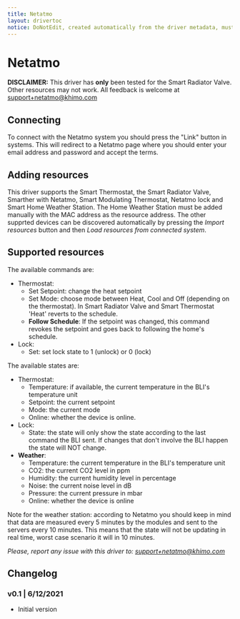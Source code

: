 ```yaml
---
title: Netatmo
layout: drivertoc
notice: DoNotEdit, created automatically from the driver metadata, must be updated on the driver itself
---
```

# Netatmo

**DISCLAIMER:** This driver has **only** been tested for the Smart Radiator Valve. Other resources may not work. All feedback is welcome at support+netatmo@khimo.com

## Connecting

To connect with the Netatmo system you should press the "Link" button in systems. This will redirect to a Netatmo page where you should enter your email address and password and accept the terms.

## Adding resources

This driver supports the Smart Thermostat, the Smart Radiator Valve, Smarther with Netatmo, Smart Modulating Thermostat, Netatmo lock and Smart Home Weather Station. 
The Home Weather Station must be added manually with the MAC address as the resource address. The other supprted devices can be discovered automatically by pressing the *Import resources* button and then *Load
resources from connected system*.


## Supported resources

The available commands are:
- Thermostat:
  - Set Setpoint: change the heat setpoint
  - Set Mode: choose mode between Heat, Cool and Off (depending on the thermostat). In Smart Radiator Valve and Smart Thermostat 'Heat' reverts to the schedule.
  - **Follow Schedule**: If the setpoint was changed, this command revokes the setpoint and goes back to following the home's schedule.
- Lock:
  - Set: set lock state to 1 (unlock) or 0 (lock)

The available states are:
- Thermostat:
  - Temperature: if available, the current temperature in the BLI's temperature unit
  - Setpoint: the current setpoint
  - Mode: the current mode
  - Online: whether the device is online.
- Lock:
  - State: the state will only show the state according to the last command the BLI sent. If changes that don't involve the BLI happen the state will NOT change.
- **Weather**:
  - Temperature: the current temperature in the BLI's temperature unit
  - CO2: the current CO2 level in ppm
  - Humidity: the current humidity level in percentage
  - Noise: the current noise level in dB
  - Pressure: the current pressure in mbar
  - Online: whether the device is online

Note for the weather station: according to Netatmo you should keep in mind that data are measured every 5 minutes by the modules and sent to the servers every 10 minutes.
This means that the state will not be updating in real time, worst case scenario it will in 10 minutes.

*Please, report any issue with this driver to: support+netatmo@khimo.com*

## Changelog
### v0.1 | 6/12/2021
- Initial version


